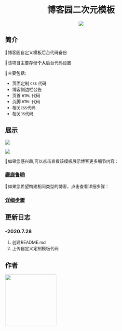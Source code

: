 <div align=center>
  
# 博客园二次元模板
  
<img src="https://images.cnblogs.com/cnblogs_com/occlive/1791167/o_200621140137catt.png">
</div>




简介
----
🎀博客园自定义模板后台代码备份

🎀该项目主要存储**个人**后台代码设置

🎀主要包括:
* 页面定制 `CSS` 代码
* 博客侧边栏公告
* 页首 `HTML` 代码
* 页脚 `HTML` 代码
* 相关`CSS`代码
* 相关`JS`代码

展示
----
![](https://cdn.jsdelivr.net/gh/occlive/ImageStore//javabase/cnblogs1.png)

![](https://cdn.jsdelivr.net/gh/occlive/ImageStore//javabase/cnblogs2.png)

🎁如果您感兴趣,可以点击查看该模板展示博客更多细节内容：

### [麋鹿鲁哟][html]

🎁如果您希望构建相同类型的博客，点击查看详细步骤：

### [详细步骤][detail]

[html]:https://www.cnblogs.com/miluluyo/
[detail]:https://www.cnblogs.com/miluluyo/p/cute-cnblogs2.html

更新日志
----
### -2020.7.28
1. 创建README.md
2. 上传自定义定制模板代码


作者
----

<a href="https://github.com/miluluyo"><img src="https://cdn.jsdelivr.net/gh/occlive/ImageStore//javabase/38480924.png" width="170px" height="170px"/></a>
  

